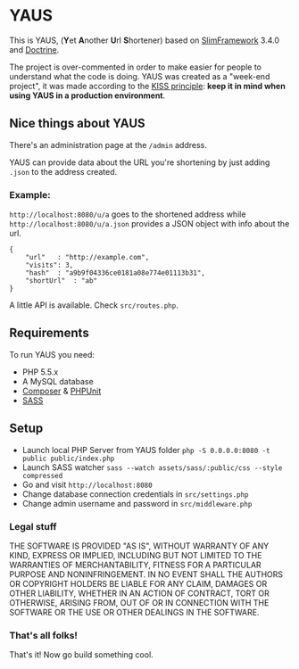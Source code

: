 # YAUS

This is YAUS, (**Y**et **A**nother **U**rl **S**hortener) based on [SlimFramework](http://www.slimframework.com/) 3.4.0
and [Doctrine](http://www.doctrine-project.org/).

The project is over-commented in order to make easier for people to understand what the code is doing.
YAUS was created as a "week-end project", it was made according to the [KISS principle](https://en.wikipedia.org/wiki/KISS_principle):
**keep it in mind when using YAUS in a production environment**.

## Nice things about YAUS

There's an administration page at the `/admin` address.

YAUS can provide data about the URL you're shortening by just adding `.json` to the address created.

### Example:

`http://localhost:8080/u/a` goes to the shortened address while `http://localhost:8080/u/a.json` provides a JSON object with info about the url.

```
{
    "url"   : "http://example.com",
    "visits": 3,
    "hash"  : "a9b9f04336ce0181a08e774e01113b31",
    "shortUrl"  : "ab"
} 
```

A little API is available. Check `src/routes.php`. 

## Requirements

To run YAUS you need:

* PHP 5.5.x
* A MySQL database
* [Composer](https://getcomposer.org/download/) & [PHPUnit](http://phpunit.de)
* [SASS](http://sass-lang.com)

## Setup

* Launch local PHP Server from YAUS folder `php -S 0.0.0.0:8080 -t public public/index.php`
* Launch SASS watcher `sass --watch assets/sass/:public/css --style compressed`
* Go and visit `http://localhost:8080`
* Change database connection credentials in `src/settings.php`
* Change admin username and password in `src/middleware.php`

### Legal stuff

THE SOFTWARE IS PROVIDED "AS IS", WITHOUT WARRANTY OF ANY KIND, EXPRESS OR IMPLIED, INCLUDING BUT NOT LIMITED TO THE WARRANTIES
OF MERCHANTABILITY, FITNESS FOR A PARTICULAR PURPOSE AND NONINFRINGEMENT. IN NO EVENT SHALL THE AUTHORS OR COPYRIGHT HOLDERS
BE LIABLE FOR ANY CLAIM, DAMAGES OR OTHER LIABILITY, WHETHER IN AN ACTION OF CONTRACT, TORT OR OTHERWISE, ARISING FROM, OUT OF
OR IN CONNECTION WITH THE SOFTWARE OR THE USE OR OTHER DEALINGS IN THE SOFTWARE.

### That's all folks!

That's it! Now go build something cool.
